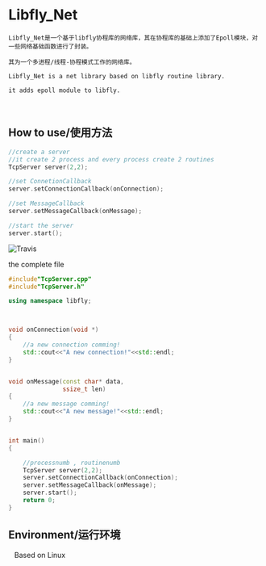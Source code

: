 # Libfly_Net

    Libfly_Net是一个基于libfly协程库的网络库，其在协程库的基础上添加了Epoll模块，对一些网络基础函数进行了封装。
    
    其为一个多进程/线程-协程模式工作的网络库。
    
    Libfly_Net is a net library based on libfly routine library. 
    
    it adds epoll module to libfly.
    


## How to use/使用方法



```c++
//create a server 
//it create 2 process and every process create 2 routines
TcpServer server(2,2);

//set ConnetionCallback
server.setConnectionCallback(onConnection);

//set MessageCallback
server.setMessageCallback(onMessage);

//start the server
server.start();
```


![Travis](https://img.shields.io/travis/USER/REPO.svg)





the complete file 
```c++
#include"TcpServer.cpp"
#include"TcpServer.h"

using namespace libfly;



void onConnection(void *)
{
    //a new connection comming!
    std::cout<<"A new connection!"<<std::endl;
}


void onMessage(const char* data,
               ssize_t len)
{
    //a new message comming!
    std::cout<<"A new message!"<<std::endl;
}


int main()
{

    //processnumb , routinenumb
    TcpServer server(2,2);
    server.setConnectionCallback(onConnection);
    server.setMessageCallback(onMessage);
    server.start();
    return 0;
}


```


## Environment/运行环境

    Based on Linux 

